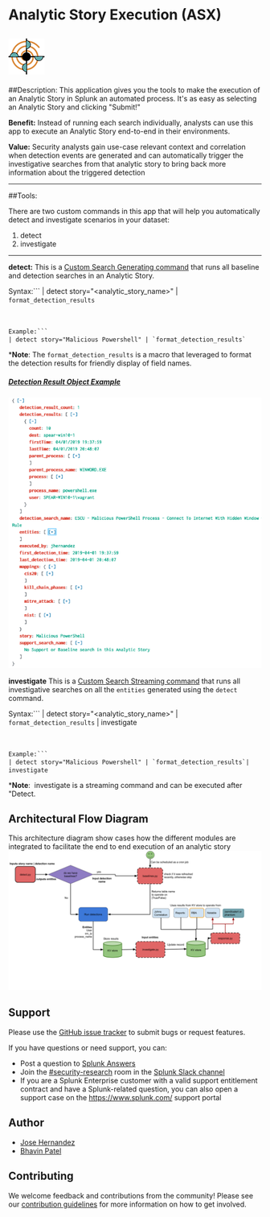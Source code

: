 # Analytic Story Execution (ASX)
![](static/appIconAlt_2x.png)
----

##Description: 
This application gives you the tools to make the execution of an Analytic Story in Splunk an automated process. It's as easy as selecting an Analytic Story and clicking "Submit!"

**Benefit:** Instead of running each search individually, analysts can use this app to execute an Analytic Story end-to-end in their environments.

**Value:** Security analysts gain use-case relevant context and correlation when detection events are generated and can automatically trigger the investigative searches from that analytic story to bring back more information about the triggered detection

----


##Tools:

There are two custom commands in this app that will help you automatically detect and investigate scenarios in your dataset:

1. detect
2. investigate

----

**detect:** 
This is a [Custom Search Generating command](https://dev.splunk.com/enterprise/docs/developapps/customsearchcommands/) that runs all baseline and detection searches in an Analytic Story. 

Syntax:```
| detect story="<analytic_story_name>" | `format_detection_results`
```


Example:```
| detect story="Malicious Powershell" | `format_detection_results`
```

***Note**: The `format_detection_results` is a macro that leveraged to format the detection results for friendly display of field names.


##### [Detection Result Object Example](https://jsoneditoronline.org/?id=5527dddc593545baa60c5cfd4b10b2f0)

![](static/object_example.png)

**investigate**
This is a [Custom Search Streaming command](https://dev.splunk.com/enterprise/docs/developapps/customsearchcommands/) that runs all investigative searches on all the `entities` generated using the `detect` command.

Syntax:```
| detect story="<analytic_story_name>" 
| `format_detection_results` | investigate
```


Example:```
| detect story="Malicious Powershell" | `format_detection_results`| investigate
```

***Note**:  investigate is a streaming command and can be executed after "Detect.



## Architectural Flow Diagram

This architecture diagram show cases how the different modules are integrated to facilitate the end to end execution of an analytic story 
![](static/architecture.png)

## Support
Please use the [GitHub issue tracker](https://github.com/splunk/analytic_story_execution/issues) to submit bugs or request features.

If you have questions or need support, you can:

* Post a question to [Splunk Answers](http://answers.splunk.com)
* Join the [#security-research](https://splunk-usergroups.slack.com/messages/C1RH09ERM/) room in the [Splunk Slack channel](http://splunk-usergroups.slack.com)
* If you are a Splunk Enterprise customer with a valid support entitlement contract and have a Splunk-related question, you can also open a support case on the https://www.splunk.com/ support portal

## Author
* [Jose Hernandez](https://twitter.com/d1vious)
* [Bhavin Patel](https://twitter.com/hackpsy)


## Contributing
We welcome feedback and contributions from the community! Please see our [contribution guidelines](docs/CONTRIBUTING.md) for more information on how to get involved. 
